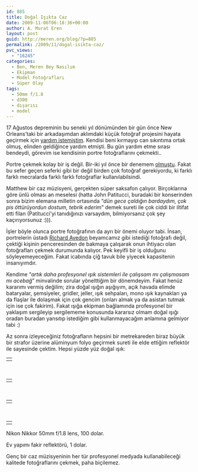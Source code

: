 ```yaml
---
id: 885
title: Doğal Işıkta Caz
date: 2009-11-06T06:18:36+00:00
author: A. Murat Eren
layout: post
guid: http://meren.org/blog/?p=885
permalink: /2009/11/dogal-isikta-caz/
pvc_views:
  - "16245"
categories:
  - Ben, Meren Bey Nasılım
  - Ekipman
  - Model Fotoğrafları
  - Süper Olay
tags:
  - 50mm f/1.8
  - d300
  - dışarısı
  - model
---
```

17 Ağustos depreminin bu seneki yıl dönümünden bir gün önce New Orleans&#8217;taki bir arkadaşımdan aklımdaki küçük fotoğraf projesini hayata geçirmek için [yardım istemiştim](http://meren.org/blog/2009/08/17-agustos-1999/). Kendisi beni kırmayıp can sıkıntıma ortak olmuş, elinden geldiğince yardım etmişti. Bu gün yardım etme sırası bendeydi, görevim ise kendisinin portre fotoğraflarını çekmekti..

Portre çekmek kolay bir iş değil. Bir-iki yıl önce bir denemem [olmuştu](http://meren.org/blog/2008/03/damian-tatum/). Fakat bu sefer geçen seferki gibi bir değil birden çok fotoğraf gerekiyordu, ki farklı farklı mecralarda farklı farklı fotoğraflar kullanılabilsindi.

Matthew bir caz müzisyeni, gerçekten süper saksafon çalıyor. Birçoklarına göre ünlü olması an meselesi (hatta John Patitucci, buradaki bir konserinden sonra bizim elemana milletin ortasında &#8220;_dün gece çaldığın bardaydım, çok pis öttürüyordun dostum, tebrik ederim_&#8221; demek sureti ile çok ciddi bir iltifat etti filan (Patitucci&#8217;yi tanıdığınızı varsaydım, bilmiyorsanız çok şey kaçırıyorsunuz :))).

İşler böyle olunca portre fotoğrafının da ayrı bir önemi oluyor tabi. İnsan, portrelerin üstadı [Richard Avedon](http://meren.org/blog/2009/01/richard-avedon/) beyamcamız gibi istediği fotoğrafı değil, çektiği kişinin penceresinden de bakmaya çalışarak onun ihtiyacı olan fotoğrafları çekmek durumunda kalıyor. Pek keyifli bir iş olduğunu söyleyemeyeceğim. Fakat icabında çiğ tavuk bile yiyecek kapasitenin insanıyımdır.

Kendime &#8220;_artık daha profesyonel ışık sistemleri ile çalışsam mı çalışmasam mı acebağ_&#8221; minvalinde sorular yönelttiğim bir dönemdeyim. Fakat henüz kararımı vermiş değilim; zira doğal ışığın aşığıyım, açık havada elimde bataryalar, şemsiyeler, gridler, jeller, ışık sehpaları, mono ışık kaynakları ya da flaşlar ile dolaşmak için çok gencim (onları almak ya da asistan tutmak için ise çok fakirim). Fakat ışığa ekipman bağlamında profesyonel bir yaklaşım sergileyip sergilememe konusunda kararsız olmam doğal ışığı oradan buradan yansıtıp istediğim gibi kullanmayacağım anlamına gelmiyor tabi :)

Az sonra izleyeceğiniz fotoğrafların hepsini bir metrekareden biraz büyük bir strafor üzerine alüminyum folyo geçirmek sureti ile elde ettiğim reflektör ile sayesinde çektim. Hepsi yüzde yüz doğal ışık:

<table border="0" width="100%">
  <tr>
    <td align="center">
      <img src="http://lh6.ggpht.com/_x7Afx6WcB1c/SvOKhFUyIDI/AAAAAAAAGjg/pkG6VyI8wxk/s800/Matthew-5443.jpg" alt="" />
    </td>
  </tr>
</table>

<br class="blank" />

<table border="0" width="100%">
  <tr>
    <td align="center">
      <img src="http://lh5.ggpht.com/_x7Afx6WcB1c/SvOKzJ4NcMI/AAAAAAAAGjo/ljpzxGj2eMM/s800/Matthew-5458.jpg" alt="" />
    </td>
  </tr>
</table>

<br class="blank" />

<table border="0" width="100%">
  <tr>
    <td align="center">
      <img src="http://lh6.ggpht.com/_x7Afx6WcB1c/SvOKzhrIY1I/AAAAAAAAGj4/lXEhJu-kjck/s800/Matthew-5538.jpg" alt="" />
    </td>
  </tr>
</table>

<br class="blank" />

<table border="0" width="100%">
  <tr>
    <td align="center">
      <img src="http://lh4.ggpht.com/_x7Afx6WcB1c/SvOK95WRFiI/AAAAAAAAGj8/1Uy4yhNj5i0/s800/Matthew-5568.jpg" alt="" />
    </td>
  </tr>
</table>

Nikon Nikkor 50mm f/1.8 lens, 100 dolar.
  
Ev yapımı fakir reflektörü, 1 dolar.
  
Genç bir caz müzisyeninin her tür profesyonel medyada kullanabileceği kalitede fotoğraflarını çekmek, paha biçilemez.